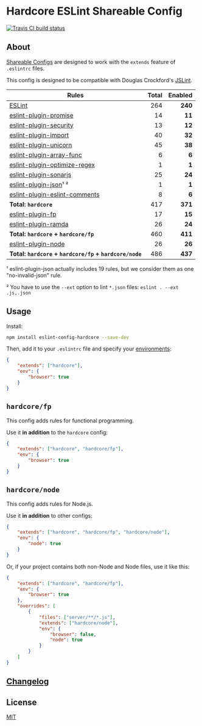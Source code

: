 # Hardcore ESLint Shareable Config

[![Travis CI build status](https://img.shields.io/travis/EvgenyOrekhov/eslint-config-hardcore/master.svg?style=flat-square)](https://travis-ci.org/EvgenyOrekhov/eslint-config-hardcore)

## About

[Shareable Configs](https://eslint.org/docs/developer-guide/shareable-configs)
are designed to work with the `extends` feature of `.eslintrc` files.

This config is designed to be compatible with Douglas Crockford's
[JSLint](https://jslint.com/).

| Rules                                                                                        | Total | Enabled |
| -------------------------------------------------------------------------------------------- | ----: | ------: |
| [ESLint](https://eslint.org/docs/rules/)                                                     | 264   | **240** |
| [eslint-plugin-promise](https://github.com/xjamundx/eslint-plugin-promise)                   | 14    | **11**  |
| [eslint-plugin-security](https://github.com/nodesecurity/eslint-plugin-security)             | 13    | **12**  |
| [eslint-plugin-import](https://github.com/benmosher/eslint-plugin-import)                    | 40    | **32**  |
| [eslint-plugin-unicorn](https://github.com/sindresorhus/eslint-plugin-unicorn)               | 45    | **38**  |
| [eslint-plugin-array-func](https://github.com/freaktechnik/eslint-plugin-array-func)         | 6     | **6**   |
| [eslint-plugin-optimize-regex](https://github.com/BrainMaestro/eslint-plugin-optimize-regex) | 1     | **1**   |
| [eslint-plugin-sonarjs](https://github.com/SonarSource/eslint-plugin-sonarjs)                | 25    | **24**  |
| [eslint-plugin-json](https://github.com/azeemba/eslint-plugin-json)¹ ²                       | 1     | **1**   |
| [eslint-plugin-eslint-comments](https://github.com/mysticatea/eslint-plugin-eslint-comments) | 8     | **6**   |
| **Total: `hardcore`**                                                                        | 417   | **371** |
| [eslint-plugin-fp](https://github.com/jfmengels/eslint-plugin-fp)                            | 17    | **15**  |
| [eslint-plugin-ramda](https://github.com/ramda/eslint-plugin-ramda)                          | 26    | **24**  |
| **Total: `hardcore` + `hardcore/fp`**                                                        | 460   | **411** |
| [eslint-plugin-node](https://github.com/mysticatea/eslint-plugin-node)                       | 26    | **26**  |
| **Total: `hardcore` + `hardcore/fp` + `hardcore/node`**                                      | 486   | **437** |

¹ eslint-plugin-json actually includes 19 rules, but we consider them as one
"no-invalid-json" rule.

² You have to use the `--ext` option to lint `*.json` files:
`eslint . --ext .js,.json`

## Usage

Install:

```bash
npm install eslint-config-hardcore --save-dev
```

Then, add it to your `.eslintrc` file and specify your
[environments](https://eslint.org/docs/user-guide/configuring#specifying-environments):

```json
{
    "extends": ["hardcore"],
    "env": {
        "browser": true
    }
}
```

## `hardcore/fp`

This config adds rules for functional programming.

Use it **in addition** to the `hardcore` config:

```json
{
    "extends": ["hardcore", "hardcore/fp"],
    "env": {
        "browser": true
    }
}
```

## `hardcore/node`

This config adds rules for Node.js.

Use it **in addition** to other configs:

```json
{
    "extends": ["hardcore", "hardcore/fp", "hardcore/node"],
    "env": {
        "node": true
    }
}
```

Or, if your project contains both non-Node and Node files, use it like this:

```json
{
    "extends": ["hardcore", "hardcore/fp"],
    "env": {
        "browser": true
    },
    "overrides": [
        {
            "files": ["server/**/*.js"],
            "extends": ["hardcore/node"],
            "env": {
                "browser": false,
                "node": true
            }
        }
    ]
}
```

## [Changelog](https://github.com/EvgenyOrekhov/eslint-config-hardcore/releases)

## License

[MIT](LICENSE)
